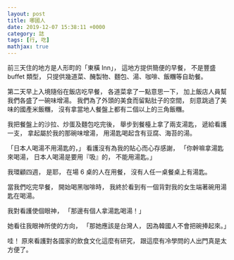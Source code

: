```yaml
---
layout: post
title: 哪國人
date: 2019-12-07 15:38:11 +0000
category: 誌
tags: [行, 吃]
mathjax: true
---
```


前三天住的地方是人形町的「東橫 Inn」，
這地方提供簡便的早餐，
不是豐盛 buffet 類型，
只提供幾道菜、醃製物、麵包、湯、咖啡、飯糰等自助餐。

<!--more-->

第二天早上入境隨俗在飯店吃早餐，
各道菜拿了一點意思一下，
加上飯店人員幫我們各盛了一碗味增湯。
我們為了外頭的美食而留點肚子的空間，
刻意跳過了美味的國產米飯糰，
沒有拿當地人餐盤上都有二個以上的三角飯糰。

我把餐盤上的沙拉、炒蛋及麵包吃完後，
舉步到餐檯上拿了兩支湯匙，
遞給看護一支，
拿起屬於我的那碗味增湯，
用湯匙喝起含有豆腐、海苔的湯。

「日本人喝湯不用湯匙的，」
看護沒有為我的貼心而心存感謝，
「你幹嘛拿湯匙來喝湯，
日本人喝湯是要用『吸』的，
不能用湯匙。」

我環顧四週，
是耶，
在場 6 桌的人在用餐，
沒有人任一桌餐桌上有湯匙。

當我們吃完早餐，
開始喝黑咖啡時，
我終於看到有一個背對我的女生端著碗用湯匙在喝湯。

我對看護使個眼神，
「那邊有個人拿湯匙喝湯！」

她看往我眼神所使的方向，
「那她應該是台灣人，
因為韓國人不會把碗捧起來。」

哇！
原來看護對各國家的飲食文化這麼有研究，
跟這麼有冷學問的人出門真是太方便了。

